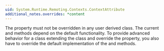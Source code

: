 ```yaml
---
uid: System.Runtime.Remoting.Contexts.ContextAttribute
additional_notes.overrides: *content
---
```


<p>The <xref href="System.Runtime.Remoting.Contexts.ContextAttribute.Name"></xref> property must not be overridden in any user derived class. The current <xref href="System.Runtime.Remoting.Contexts.ContextAttribute.Equals(System.Object)"></xref> and <xref href="System.Runtime.Remoting.Contexts.ContextAttribute.GetHashCode"></xref> methods depend on the default functionality. To provide advanced behavior for a class extending the <xref href="System.Runtime.Remoting.Contexts.ContextAttribute"></xref> class and override the <xref href="System.Runtime.Remoting.Contexts.ContextAttribute.Name"></xref> property, you also have to override the default implementation of the <xref href="System.Runtime.Remoting.Contexts.ContextAttribute.Equals(System.Object)"></xref> and <xref href="System.Runtime.Remoting.Contexts.ContextAttribute.GetHashCode"></xref> methods.</p>


